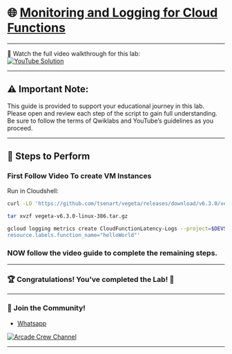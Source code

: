# 🌐 [Monitoring and Logging for Cloud Functions](https://www.cloudskillsboost.google/focuses/1833?parent=catalog)

--- 

🎥 Watch the full video walkthrough for this lab:  
[![YouTube Solution](https://img.shields.io/badge/YouTube-Watch%20Solution-red?style=flat&logo=youtube)](https://www.youtube.com/watch?v=wjSrI-UHmM8)

---
## ⚠️ **Important Note:**
This guide is provided to support your educational journey in this lab. Please open and review each step of the script to gain full understanding. Be sure to follow the terms of Qwiklabs and YouTube’s guidelines as you proceed.

---

## 🚀 Steps to Perform

### First Follow Video To create VM Instances

Run in Cloudshell:  
```bash
curl -LO 'https://github.com/tsenart/vegeta/releases/download/v6.3.0/vegeta-v6.3.0-linux-386.tar.gz'

tar xvzf vegeta-v6.3.0-linux-386.tar.gz

gcloud logging metrics create CloudFunctionLatency-Logs --project=$DEVSHELL_PROJECT_ID --description="Subscribe to Arcade Crew" --log-filter='resource.type="cloud_function"
resource.labels.function_name="helloWorld"'
```

### NOW follow the video guide to complete the remaining steps.
---

### 🏆 Congratulations! You've completed the Lab! 🎉

---

### 🤝 Join the Community!

- [Whatsapp](https://chat.whatsapp.com/KkNEauOhBQXHdVcmqIlv9F)  

[![Arcade Crew Channel](https://img.shields.io/badge/YouTube-Arcade%20Crew-red?style=flat&logo=youtube)](https://www.youtube.com/@Arcade61432?sub_confirmation=1)

---